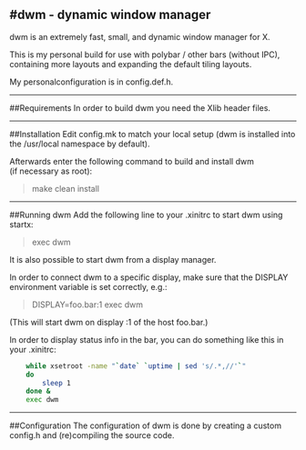 #dwm - dynamic window manager
---
dwm is an extremely fast, small, and dynamic window manager for X.

This is my personal build for use with polybar / other bars (without IPC),  
containing more layouts and expanding the default tiling layouts.  

My personalconfiguration is in config.def.h.


------------
##Requirements
In order to build dwm you need the Xlib header files.


------------
##Installation
Edit config.mk to match your local setup (dwm is installed into
the /usr/local namespace by default).

Afterwards enter the following command to build and install dwm  
(if necessary as root):

> make clean install


-----------
##Running dwm
Add the following line to your .xinitrc to start dwm using startx:

> exec dwm

It is also possible to start dwm from a display manager.

In order to connect dwm to a specific display, make sure that
the DISPLAY environment variable is set correctly, e.g.:

> DISPLAY=foo.bar:1 exec dwm

(This will start dwm on display :1 of the host foo.bar.)

In order to display status info in the bar, you can do something
like this in your .xinitrc:

```bash
    while xsetroot -name "`date` `uptime | sed 's/.*,//'`"
    do
    	sleep 1
    done &
    exec dwm
```
  

-------------
##Configuration
The configuration of dwm is done by creating a custom config.h
and (re)compiling the source code.
